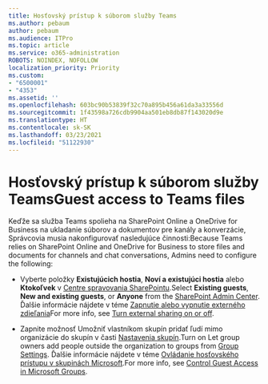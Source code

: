 ```yaml
---
title: Hosťovský prístup k súborom služby Teams
ms.author: pebaum
author: pebaum
ms.audience: ITPro
ms.topic: article
ms.service: o365-administration
ROBOTS: NOINDEX, NOFOLLOW
localization_priority: Priority
ms.custom:
- "6500001"
- "4353"
ms.assetid: ''
ms.openlocfilehash: 603bc90b53839f32c70a895b456a61da3a33556d
ms.sourcegitcommit: 1f43598a726cdb9904aa501eb8db87f143020d9e
ms.translationtype: HT
ms.contentlocale: sk-SK
ms.lasthandoff: 03/23/2021
ms.locfileid: "51122930"
---
```

# <a name="guest-access-to-teams-files"></a><span data-ttu-id="b1bbc-102">Hosťovský prístup k súborom služby Teams</span><span class="sxs-lookup"><span data-stu-id="b1bbc-102">Guest access to Teams files</span></span>

<span data-ttu-id="b1bbc-103">Keďže sa služba Teams spolieha na SharePoint Online a OneDrive for Business na ukladanie súborov a dokumentov pre kanály a konverzácie, Správcovia musia nakonfigurovať nasledujúce činnosti:</span><span class="sxs-lookup"><span data-stu-id="b1bbc-103">Because Teams relies on SharePoint Online and OneDrive for Business to store files and documents for channels and chat conversations, Admins need to configure the following:</span></span>

- <span data-ttu-id="b1bbc-104">Vyberte položky **Existujúcich hostia**, **Noví a existujúci hostia** alebo **Ktokoľvek** v [Centre spravovania SharePointu](https://admin.microsoft.com/sharepoint?page=sharing&modern=true).</span><span class="sxs-lookup"><span data-stu-id="b1bbc-104">Select **Existing guests**, **New and existing guests**, or **Anyone** from the [SharePoint Admin Center](https://admin.microsoft.com/sharepoint?page=sharing&modern=true).</span></span> <span data-ttu-id="b1bbc-105">Ďalšie informácie nájdete v téme [Zapnutie alebo vypnutie externého zdieľania](https://docs.microsoft.com/sharepoint/turn-external-sharing-on-or-off)</span><span class="sxs-lookup"><span data-stu-id="b1bbc-105">For more info, see [Turn external sharing on or off](https://docs.microsoft.com/sharepoint/turn-external-sharing-on-or-off).</span></span>

- <span data-ttu-id="b1bbc-106">Zapnite možnosť Umožniť vlastníkom skupín pridať ľudí mimo organizácie do skupín v časti [Nastavenia skupín](https://admin.microsoft.com/Adminportal/Home?source=applauncher#/Settings/Services/:/Settings/L1/O365Groups).</span><span class="sxs-lookup"><span data-stu-id="b1bbc-106">Turn on Let group owners add people outside the organization to groups from [Group Settings](https://admin.microsoft.com/Adminportal/Home?source=applauncher#/Settings/Services/:/Settings/L1/O365Groups).</span></span> <span data-ttu-id="b1bbc-107">Ďalšie informácie nájdete v téme [Ovládanie hosťovského prístupu v skupinách Microsoft](https://docs.microsoft.com/microsoftteams/teams-dependencies#control-guest-access-in-office-365-groups).</span><span class="sxs-lookup"><span data-stu-id="b1bbc-107">For more info, see [Control Guest Access in Microsoft Groups](https://docs.microsoft.com/microsoftteams/teams-dependencies#control-guest-access-in-office-365-groups).</span></span>
